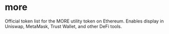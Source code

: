 # more
Official token list for the MORE utility token on Ethereum. Enables display in Uniswap, MetaMask, Trust Wallet, and other DeFi tools.
